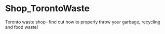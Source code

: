 # Shop_TorontoWaste
Toronto waste shop- find out how to properly throw your garbage, recycling and food waste!  
